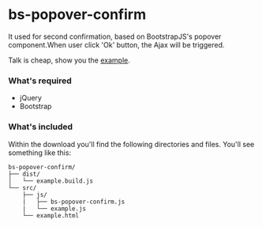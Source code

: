 # bs-popover-confirm

It used for second confirmation, based on BootstrapJS's popover component.When user click 'Ok' button, the Ajax will be triggered.

Talk is cheap, show you the [example](http://htmlpreview.github.io/?https://github.com/Pulsating/bs-popover-confirm/blob/master/src/example.html).

### What's required

- jQuery
- Bootstrap

### What's included

Within the download you'll find the following directories and files. You'll see something like this:

```
bs-popover-confirm/
├── dist/
│   └── example.build.js
└── src/
    ├── js/
    |   ├── bs-popover-confirm.js
    |   └── example.js
    └── example.html
```
